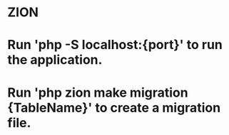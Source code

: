 # ZION

# Run 'php -S localhost:{port}' to run the application.

# Run 'php zion make migration {TableName}' to create a migration file.

